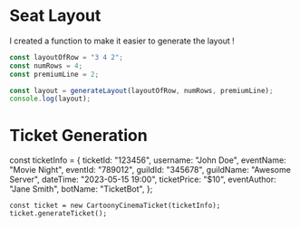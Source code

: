 # Seat Layout

I created a function to make it easier to generate the layout !

```javascript
const layoutOfRow = "3 4 2";
const numRows = 4;
const premiumLine = 2;

const layout = generateLayout(layoutOfRow, numRows, premiumLine);
console.log(layout);
```

# Ticket Generation

const ticketInfo = {
ticketId: "123456",
username: "John Doe",
eventName: "Movie Night",
eventId: "789012",
guildId: "345678",
guildName: "Awesome Server",
dateTime: "2023-05-15 19:00",
ticketPrice: "$10",
eventAuthor: "Jane Smith",
botName: "TicketBot",
};

    const ticket = new CartoonyCinemaTicket(ticketInfo);
    ticket.generateTicket();
